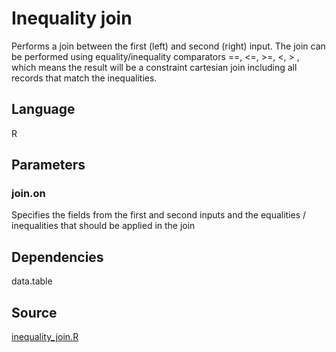 # Inequality join

Performs a join between the first (left) and second (right) input. The join can be performed using equality/inequality comparators ==, <=, >=, <, > , which means the result will be a constraint cartesian join including
all records that match the inequalities.

## Language
R


## Parameters
### join.on
Specifies the fields from the first and second inputs and the equalities / inequalities that should be applied in the join

## Dependencies
data.table

## Source
[inequality_join.R](https://github.com/visokio/omniscope-custom-blocks/blob/master/Preparation/Inequality%20Join/R/inequality_join.R)
